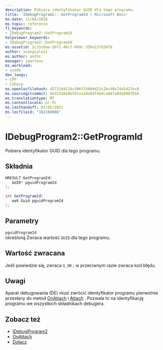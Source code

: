 ```yaml
---
description: Pobiera identyfikator GUID dla tego programu.
title: 'IDebugProgram2:: GetProgramId | Microsoft Docs'
ms.date: 11/04/2016
ms.topic: reference
f1_keywords:
- IDebugProgram2::GetProgramId
helpviewer_keywords:
- IDebugProgram2::GetProgramId
ms.assetid: 2c31c0aa-2b71-46c7-849c-356e237d26f8
author: acangialosi
ms.author: anthc
manager: jmartens
ms.workload:
- vssdk
dev_langs:
- CPP
- CSharp
ms.openlocfilehash: 45721d4214c396f3366bd23c2bc48e74a1427ec8
ms.sourcegitcommit: 4b323a8a8bfd1a1a9e84f4b4ca88fa8da690f656
ms.translationtype: MT
ms.contentlocale: pl-PL
ms.lasthandoff: 03/05/2021
ms.locfileid: "102168966"
---
```

# <a name="idebugprogram2getprogramid"></a>IDebugProgram2::GetProgramId
Pobiera identyfikator GUID dla tego programu.

## <a name="syntax"></a>Składnia

```cpp
HRESULT GetProgramId( 
   GUID* pguidProgramId
);
```

```csharp
int GetProgramId( 
   out Guid pguidProgramId
);
```

## <a name="parameters"></a>Parametry
`pguidProgramId`\
określoną Zwraca wartość `GUID` dla tego programu.

## <a name="return-value"></a>Wartość zwracana
 Jeśli powiedzie się, zwraca `S_OK` ; w przeciwnym razie zwraca kod błędu.

## <a name="remarks"></a>Uwagi
 Aparat debugowania (DE) musi zwrócić identyfikator programu pierwotnie przesłany do metod [OnAttach](../../../extensibility/debugger/reference/idebugprogramnodeattach2-onattach.md) i [Attach](../../../extensibility/debugger/reference/idebugengine2-attach.md) . Pozwala to na identyfikację programu we wszystkich składnikach debugera.

## <a name="see-also"></a>Zobacz też
- [IDebugProgram2](../../../extensibility/debugger/reference/idebugprogram2.md)
- [OnAttach](../../../extensibility/debugger/reference/idebugprogramnodeattach2-onattach.md)
- [Dołącz](../../../extensibility/debugger/reference/idebugengine2-attach.md)
